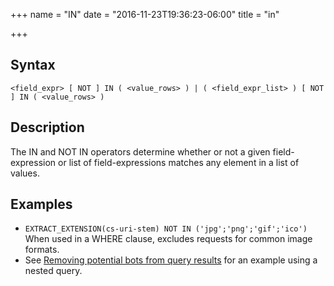 +++
name = "IN"
date = "2016-11-23T19:36:23-06:00"
title = "in"

+++

## Syntax
	<field_expr> [ NOT ] IN ( <value_rows> ) | ( <field_expr_list> ) [ NOT ] IN ( <value_rows> )

## Description
The IN and NOT IN operators determine whether or not a given field-expression or list of field-expressions matches any element in a list of values.

## Examples
- `EXTRACT_EXTENSION(cs-uri-stem) NOT IN ('jpg';'png';'gif';'ico')`
When used in a WHERE clause, excludes requests for common image formats.
- See [Removing potential bots from query results][article-5] for an example using a nested query.

[article-5]: /article/5
